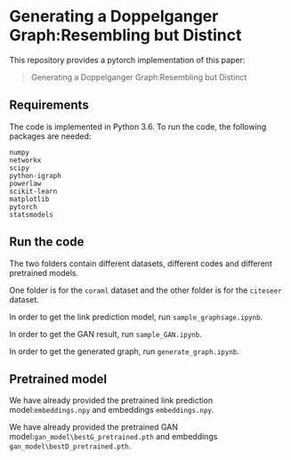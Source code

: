 # Generating a Doppelganger Graph:Resembling but Distinct

This repository provides a pytorch implementation of this paper:
> Generating a Doppelganger Graph:Resembling but Distinct


## Requirements

The code is implemented in Python 3.6. To run the code, the following packages are needed:

```
numpy
networkx
scipy
python-igraph
powerlaw
scikit-learn
matplotlib
pytorch
statsmodels
```

## Run the code
 
The two folders contain different datasets, different codes and different pretrained models.

One folder is for the `coraml` dataset and the other folder is for the `citeseer` dataset.
 
In order to get the link prediction model, run `sample_graphsage.ipynb`. 

In order to get the GAN result, run `sample_GAN.ipynb`.

In order to get the generated graph, run `generate_graph.ipynb`.

## Pretrained model

We have already provided the pretrained link prediction model:`embeddings.npy` and embeddings `embeddings.npy`.

We have already provided the pretrained GAN model:`gan_model\bestG_pretrained.pth` and embeddings `gan_model\bestD_pretrained.pth`.
